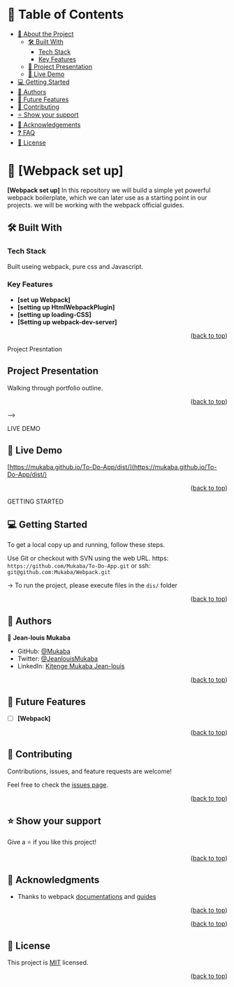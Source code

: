 
<a name="readme-top"></a>

<div align="center">

  <br/>

</div>

<!-- TABLE OF CONTENTS -->

# 📗 Table of Contents

- [📖 About the Project](#about-project)
  - [🛠 Built With](#built-with)
    - [Tech Stack](#tech-stack)
    - [Key Features](#key-features)
  - [:movie_camera: Project Presentation](#project-presentation)
  - [🚀 Live Demo](#live-demo)
- [💻 Getting Started](#getting-started)
- [👥 Authors](#authors)
- [🔭 Future Features](#future-features)
- [🤝 Contributing](#contributing)
- [⭐️ Show your support](#support)
- [🙏 Acknowledgements](#acknowledgements)
- [❓ FAQ](#faq)
- [📝 License](#license)

<!-- PROJECT DESCRIPTION -->

# 📖 [Webpack set up] <a name="about-project"></a>


**[Webpack set up]**
In this repository we will build a simple yet powerful webpack boilerplate, which we can later use as a starting point in our projects. we will be working with the webpack official guides.

## 🛠 Built With <a name="built-with"></a>

### Tech Stack <a name="tech-stack"></a>

Built useing webpack, pure css and Javascript.

<!-- Features -->

### Key Features <a name="key-features"></a>

- **[set up Webpack]**
- **[setting up HtmlWebpackPlugin]**
- **[setting up loading-CSS]**
- **[Setting up webpack-dev-server]**

<p align="right">(<a href="#readme-top">back to top</a>)</p>

Project Presntation

## Project Presentation <a name="project-presentation"></a>

Walking through portfolio outline.

<!-- - [Project Presentation Link] [https://www.loom.com/share/c6233d33ab7a4ee38d14e0ebe4334fa7](https://www.loom.com/share/c6233d33ab7a4ee38d14e0ebe4334fa7) -->

<p align="right">(<a href="#readme-top">back to top</a>)</p> -->

LIVE DEMO

## 🚀 Live Demo <a name="live-demo"></a>

[https://mukaba.github.io/To-Do-App/dist/](https://mukaba.github.io/To-Do-App/dist/)

<p align="right">(<a href="#readme-top">back to top</a>)</p>

GETTING STARTED

## 💻 Getting Started <a name="getting-started"></a>

To get a local copy up and running, follow these steps.

Use Git or checkout with SVN using the web URL.
https: `https://github.com/Mukaba/To-Do-App.git` or 
ssh: `git@github.com:Mukaba/Webpack.git`

-> To run the project, please execute files in the `dis/` folder


<p align="right">(<a href="#readme-top">back to top</a>)</p>

<!-- AUTHORS -->

## 👥 Authors <a name="authors"></a>

👤 **Jean-louis Mukaba**

- GitHub: [@Mukaba](https://github.com/mukaba)
- Twitter: [@JeanlouisMukaba](https://twitter.com/JeanlouisMukaba)
- LinkedIn: [Kitenge Mukaba Jean-louis](https://www.linkedin.com/in/kitenge-mukaba-jean-louis-71a2441bb/)

<p align="right">(<a href="#readme-top">back to top</a>)</p>

<!-- FUTURE FEATURES -->

## 🔭 Future Features <a name="future-features"></a>

- [ ] **[Webpack]**

<p align="right">(<a href="#readme-top">back to top</a>)</p>

<!-- CONTRIBUTING -->

## 🤝 Contributing <a name="contributing"></a>

Contributions, issues, and feature requests are welcome!

Feel free to check the [issues page](https://github.com/Mukaba/To-Do-App/issues).

<p align="right">(<a href="#readme-top">back to top</a>)</p>

<!-- SUPPORT -->

## ⭐️ Show your support <a name="support"></a>

Give a ⭐️ if you like this project!

<p align="right">(<a href="#readme-top">back to top</a>)</p>

<!-- ACKNOWLEDGEMENTS -->

## 🙏 Acknowledgments <a name="acknowledgements"></a>

- Thanks to webpack [documentations](https://webpack.js.org/guides) and [guides](https://webpack.js.org/guides)

<p align="right">(<a href="#readme-top">back to top</a>)</p>

<p align="right">(<a href="#readme-top">back to top</a>)</p>

<!-- LICENSE -->

## 📝 License <a name="license"></a>

This project is [MIT](./LICENSE) licensed.

<p align="right">(<a href="#readme-top">back to top</a>)</p>